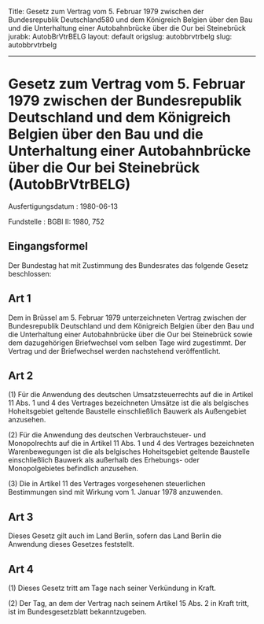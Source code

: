 Title: Gesetz zum Vertrag vom 5. Februar 1979 zwischen der Bundesrepublik Deutschland580
  und dem Königreich Belgien über den Bau und die Unterhaltung einer Autobahnbrücke
  über die Our bei Steinebrück
jurabk: AutobBrVtrBELG
layout: default
origslug: autobbrvtrbelg
slug: autobbrvtrbelg

---

# Gesetz zum Vertrag vom 5. Februar 1979 zwischen der Bundesrepublik Deutschland und dem Königreich Belgien über den Bau und die Unterhaltung einer Autobahnbrücke über die Our bei Steinebrück (AutobBrVtrBELG)

Ausfertigungsdatum
:   1980-06-13

Fundstelle
:   BGBl II: 1980, 752



## Eingangsformel

Der Bundestag hat mit Zustimmung des Bundesrates das folgende Gesetz
beschlossen:


## Art 1

Dem in Brüssel am 5. Februar 1979 unterzeichneten Vertrag zwischen der
Bundesrepublik Deutschland und dem Königreich Belgien über den Bau und
die Unterhaltung einer Autobahnbrücke über die Our bei Steinebrück
sowie dem dazugehörigen Briefwechsel vom selben Tage wird zugestimmt.
Der Vertrag und der Briefwechsel werden nachstehend veröffentlicht.


## Art 2

(1) Für die Anwendung des deutschen Umsatzsteuerrechts auf die in
Artikel 11 Abs. 1 und 4 des Vertrages bezeichneten Umsätze ist die als
belgisches Hoheitsgebiet geltende Baustelle einschließlich Bauwerk als
Außengebiet anzusehen.

(2) Für die Anwendung des deutschen Verbrauchsteuer- und Monopolrechts
auf die in Artikel 11 Abs. 1 und 4 des Vertrages bezeichneten
Warenbewegungen ist die als belgisches Hoheitsgebiet geltende
Baustelle einschließlich Bauwerk als außerhalb des Erhebungs- oder
Monopolgebietes befindlich anzusehen.

(3) Die in Artikel 11 des Vertrages vorgesehenen steuerlichen
Bestimmungen sind mit Wirkung vom 1. Januar 1978 anzuwenden.


## Art 3

Dieses Gesetz gilt auch im Land Berlin, sofern das Land Berlin die
Anwendung dieses Gesetzes feststellt.


## Art 4

(1) Dieses Gesetz tritt am Tage nach seiner Verkündung in Kraft.

(2) Der Tag, an dem der Vertrag nach seinem Artikel 15 Abs. 2 in Kraft
tritt, ist im Bundesgesetzblatt bekanntzugeben.


